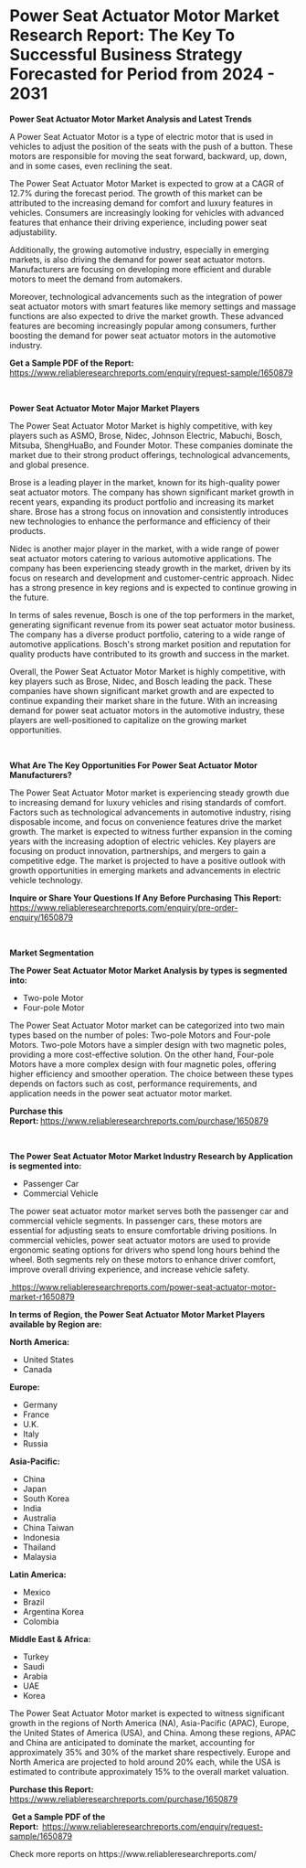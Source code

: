 <p><h1>Power Seat Actuator Motor Market Research Report: The Key To Successful Business Strategy Forecasted for Period from 2024 - 2031</h1></p><p><strong>Power Seat Actuator Motor Market Analysis and Latest Trends</strong></p>
<p><p>A Power Seat Actuator Motor is a type of electric motor that is used in vehicles to adjust the position of the seats with the push of a button. These motors are responsible for moving the seat forward, backward, up, down, and in some cases, even reclining the seat.</p><p>The Power Seat Actuator Motor Market is expected to grow at a CAGR of 12.7% during the forecast period. The growth of this market can be attributed to the increasing demand for comfort and luxury features in vehicles. Consumers are increasingly looking for vehicles with advanced features that enhance their driving experience, including power seat adjustability.</p><p>Additionally, the growing automotive industry, especially in emerging markets, is also driving the demand for power seat actuator motors. Manufacturers are focusing on developing more efficient and durable motors to meet the demand from automakers.</p><p>Moreover, technological advancements such as the integration of power seat actuator motors with smart features like memory settings and massage functions are also expected to drive the market growth. These advanced features are becoming increasingly popular among consumers, further boosting the demand for power seat actuator motors in the automotive industry.</p></p>
<p><strong>Get a Sample PDF of the Report:&nbsp;</strong> <a href="https://www.reliableresearchreports.com/enquiry/request-sample/1650879">https://www.reliableresearchreports.com/enquiry/request-sample/1650879</a></p>
<p>&nbsp;</p>
<p><strong>Power Seat Actuator Motor Major Market Players</strong></p>
<p><p>The Power Seat Actuator Motor Market is highly competitive, with key players such as ASMO, Brose, Nidec, Johnson Electric, Mabuchi, Bosch, Mitsuba, ShengHuaBo, and Founder Motor. These companies dominate the market due to their strong product offerings, technological advancements, and global presence.</p><p>Brose is a leading player in the market, known for its high-quality power seat actuator motors. The company has shown significant market growth in recent years, expanding its product portfolio and increasing its market share. Brose has a strong focus on innovation and consistently introduces new technologies to enhance the performance and efficiency of their products.</p><p>Nidec is another major player in the market, with a wide range of power seat actuator motors catering to various automotive applications. The company has been experiencing steady growth in the market, driven by its focus on research and development and customer-centric approach. Nidec has a strong presence in key regions and is expected to continue growing in the future.</p><p>In terms of sales revenue, Bosch is one of the top performers in the market, generating significant revenue from its power seat actuator motor business. The company has a diverse product portfolio, catering to a wide range of automotive applications. Bosch's strong market position and reputation for quality products have contributed to its growth and success in the market.</p><p>Overall, the Power Seat Actuator Motor Market is highly competitive, with key players such as Brose, Nidec, and Bosch leading the pack. These companies have shown significant market growth and are expected to continue expanding their market share in the future. With an increasing demand for power seat actuator motors in the automotive industry, these players are well-positioned to capitalize on the growing market opportunities.</p></p>
<p>&nbsp;</p>
<p><strong>What Are The Key Opportunities For Power Seat Actuator Motor Manufacturers?</strong></p>
<p><p>The Power Seat Actuator Motor market is experiencing steady growth due to increasing demand for luxury vehicles and rising standards of comfort. Factors such as technological advancements in automotive industry, rising disposable income, and focus on convenience features drive the market growth. The market is expected to witness further expansion in the coming years with the increasing adoption of electric vehicles. Key players are focusing on product innovation, partnerships, and mergers to gain a competitive edge. The market is projected to have a positive outlook with growth opportunities in emerging markets and advancements in electric vehicle technology.</p></p>
<p><strong>Inquire or Share Your Questions If Any Before Purchasing This Report:</strong> <a href="https://www.reliableresearchreports.com/enquiry/pre-order-enquiry/1650879">https://www.reliableresearchreports.com/enquiry/pre-order-enquiry/1650879</a></p>
<p>&nbsp;</p>
<p><strong>Market Segmentation</strong></p>
<p><strong>The Power Seat Actuator Motor Market Analysis by types is segmented into:</strong></p>
<p><ul><li>Two-pole Motor</li><li>Four-pole Motor</li></ul></p>
<p><p>The Power Seat Actuator Motor market can be categorized into two main types based on the number of poles: Two-pole Motors and Four-pole Motors. Two-pole Motors have a simpler design with two magnetic poles, providing a more cost-effective solution. On the other hand, Four-pole Motors have a more complex design with four magnetic poles, offering higher efficiency and smoother operation. The choice between these types depends on factors such as cost, performance requirements, and application needs in the power seat actuator motor market.</p></p>
<p><strong>Purchase this Report:&nbsp;</strong><a href="https://www.reliableresearchreports.com/purchase/1650879">https://www.reliableresearchreports.com/purchase/1650879</a></p>
<p>&nbsp;</p>
<p><strong>The Power Seat Actuator Motor Market Industry Research by Application is segmented into:</strong></p>
<p><ul><li>Passenger Car</li><li>Commercial Vehicle</li></ul></p>
<p><p>The power seat actuator motor market serves both the passenger car and commercial vehicle segments. In passenger cars, these motors are essential for adjusting seats to ensure comfortable driving positions. In commercial vehicles, power seat actuator motors are used to provide ergonomic seating options for drivers who spend long hours behind the wheel. Both segments rely on these motors to enhance driver comfort, improve overall driving experience, and increase vehicle safety.</p></p>
<p><a href="https://www.reliableresearchreports.com/power-seat-actuator-motor-market-r1650879">&nbsp;https://www.reliableresearchreports.com/power-seat-actuator-motor-market-r1650879</a></p>
<p><strong>In terms of Region, the Power Seat Actuator Motor Market Players available by Region are:</strong></p>
<p>
    <p> <strong> North America: </strong>
        <ul>
            <li>United States</li>
            <li>Canada</li>
        </ul>
        </p> 
    <p> <strong> Europe: </strong>
        <ul>
            <li>Germany</li>
            <li>France</li>
            <li>U.K.</li>
            <li>Italy</li>
            <li>Russia</li>
        </ul>
        </p> 
    <p> <strong> Asia-Pacific: </strong>
        <ul>
            <li>China</li>
            <li>Japan</li>
            <li>South Korea</li>
            <li>India</li>
            <li>Australia</li>
            <li>China Taiwan</li>
            <li>Indonesia</li>
            <li>Thailand</li>
            <li>Malaysia</li>
        </ul>
        </p> 
    <p> <strong> Latin America: </strong>
        <ul>
            <li>Mexico</li>
            <li>Brazil</li>
            <li>Argentina Korea</li>
            <li>Colombia</li>
        </ul>
        </p> 
    <p> <strong> Middle East & Africa: </strong>
        <ul>
            <li>Turkey</li>
            <li>Saudi</li>
            <li>Arabia</li>
            <li>UAE</li>
            <li>Korea</li>
        </ul>
    </p>
    </p>
<p><p>The Power Seat Actuator Motor market is expected to witness significant growth in the regions of North America (NA), Asia-Pacific (APAC), Europe, the United States of America (USA), and China. Among these regions, APAC and China are anticipated to dominate the market, accounting for approximately 35% and 30% of the market share respectively. Europe and North America are projected to hold around 20% each, while the USA is estimated to contribute approximately 15% to the overall market valuation.</p></p>
<p><strong>Purchase this Report: </strong><a href="https://www.reliableresearchreports.com/purchase/1650879">https://www.reliableresearchreports.com/purchase/1650879</a></p>
<p>&nbsp;<strong>Get a Sample PDF of the Report:&nbsp;&nbsp;</strong><a href="https://www.reliableresearchreports.com/enquiry/request-sample/1650879">https://www.reliableresearchreports.com/enquiry/request-sample/1650879</a></p>
<p><strong></strong></p>
<p>Check more reports on https://www.reliableresearchreports.com/</p>